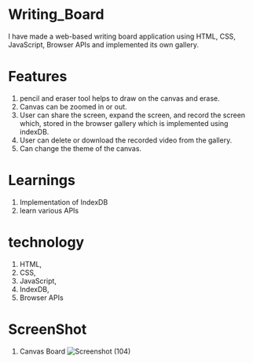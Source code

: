 # Writing_Board

I have made a web-based writing board application using HTML, CSS, JavaScript, Browser APIs and implemented its own gallery.

# Features

1. pencil and eraser tool helps to draw on the canvas and erase.
2. Canvas can be zoomed in or out.
3. User can share the screen, expand the screen, and record the screen which, stored in the browser gallery which is implemented using indexDB.
4. User can delete or download the recorded video from the gallery.
5. Can change the theme of the canvas.

# Learnings

1. Implementation of IndexDB
2. learn various APIs

# technology
1. HTML,
2. CSS,
3. JavaScript,
4. IndexDB,
5. Browser APIs

# ScreenShot

1. Canvas Board
![Screenshot (104)](https://user-images.githubusercontent.com/72231697/121644235-66a3d580-cab0-11eb-8d77-844ea96a1327.png)

